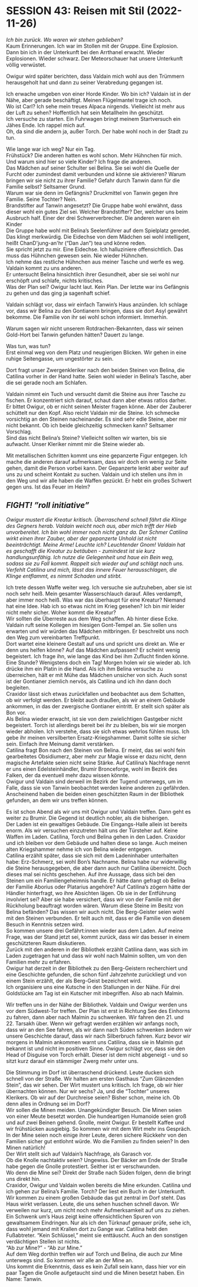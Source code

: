 <!-- Copyright 2020-2025 Dominik Jan Schott. All rights reserved. The license agreement is define in the LICENSE file in the root folder. -->
# **SESSION 43: 	Reisen mit Stil (2022-11-26)**

*Ich bin zurück. Wo waren wir stehen geblieben?*  
Kaum Erinnerungen. Ich war im Stollen mit der Gruppe. Eine Explosion. Dann bin ich in der Unterkunft bei den Arrthanel erwacht. Wieder Explosionen. Wieder schwarz. Der Meteorschauer hat unsere Unterkunft völlig verwüstet.

Owigur wird später berichten, dass Valdain mich wohl aus den Trümmern herausgeholt hat und dann zu seiner Verabredung gegangen ist.

Ich erwache umgeben von einer Horde Kinder. Wo bin ich? Valdain ist in der Nähe, aber gerade beschäftigt. Meinen Flügelmantel trage ich noch.  
Wo ist Carl? Ich sehe mein treues Alpaca nirgends. Vielleicht ist mehr aus der Luft zu sehen? Hoffentlich hat sein Metallhelm ihn geschützt.  
Ich versuche zu starten. Ein Fuhrwagen bringt meinem Startversuch ein Jähes Ende. Ich rappel mich auf.  
Oh, da sind die andern ja, außer Torch. Der habe wohl noch in der Stadt zu tun.

Wie lange war ich weg? Nur ein Tag.   
Frühstück? Die anderen hatten es wohl schon. Mehr Hühnchen für mich.  
Und warum sind hier so viele Kinder? Ich frage die anderen.  
Das Mädchen auf seiner Schulter sei Belina. Sie sei wohl die Quelle der Furcht oder zumindest damit verbunden und könne sie aktivieren? Warum bringen wir sie nicht zu ihrer Familie? Gefahr durch Tanwin dann für die Familie selbst? Seltsamer Grund.  
Warum war sie denn im Gefängnis? Druckmittel von Tanwin gegen ihre Familie. Seine Tochter? Nein.  
Brandstifter auf Tanwin angesetzt? Die Gruppe habe wohl erwähnt, dass dieser wohl ein gutes Ziel sei. Welcher Brandstifter? Der, welcher uns beim Ausbruch half. Einer der drei Schwerverbrecher. Die anderen waren ein Kinder  
Die Gruppe habe wohl mit Belina’s Seelenführer auf dem Spielplatz geredet. Das klingt merkwürdig. Die Eidechse von dem Mädchen sei wohl intelligent, heißt ChanD'jung-an'hr (“Dan Jan”) tea und könne reden.  
Sie spricht jetzt zu mir. Eine Eidechse. Ich halluziniere offensichtlich. Das muss das Hühnchen gewesen sein. Nie wieder Hühnchen.  
Ich nehme das restliche Hühnchen aus meiner Tasche und werfe es weg.  
Valdain kommt zu uns anderen.  
Er untersucht Belina hinsichtlich ihrer Gesundheit, aber sie sei wohl nur erschöpft und schlafe, nichts kritisches.  
Was der Plan sei? Owigur lacht laut. Kein Plan. Der letzte war ins Gefängnis zu gehen und das ging ja sagenhaft schief.

Valdain schlägt vor, dass wir einfach Tanwin’s Haus anzünden. Ich schlage vor, dass wir Belina zu den Gontianern bringen, dass sie dort Asyl gewährt bekomme. Die Familie von ihr sei wohl schon informiert. Immerhin.

Warum sagen wir nicht unserem Rotdrachen-Bekannten, dass wir seinen Gold-Hort bei Tanwin gefunden hätten? Dauert zu lange.

Was tun, was tun?  
Erst einmal weg von dem Platz und neugierigen Blicken. Wir gehen in eine ruhige Seitengasse, um ungestörter zu sein.

Dort fragt unser Zwergenkleriker nach den beiden Steinen von Belina, die Catilina vorher in der Hand hatte. Seien wohl wieder in Belina’s Tasche, aber die sei gerade noch am Schlafen.

Valdain nimmt ein Tuch und versucht damit die Steine aus ihrer Tasche zu fischen. Er konzentriert sich darauf, schaut dann aber etwas ratlos darher. Er bittet Owigur, ob er nicht seinen Meister fragen könne. Aber der Zauberer schüttelt nur den Kopf. Also reicht Valdain mir die Steine. Ich schmecke vorsichtig an den Steinen nacheinander. Es sind sehr edle Steine, aber mir nicht bekannt. Ob ich beide gleichzeitig schmecken kann? Seltsamer Vorschlag.  
Sind das nicht Belina’s Steine? Vielleicht sollten wir warten, bis sie aufwacht. Unser Kleriker nimmt mir die Steine wieder ab.

Mit metallischen Schritten kommt uns eine gepanzerte Figur entgegen. Ich mache die anderen darauf aufmerksam, dass wir doch ein wenig zur Seite gehen, damit die Person vorbei kann. Der Gepanzerte lenkt aber weiter auf uns zu und scheint Kontakt zu suchen. Valdain und ich stellen uns ihm in den Weg und wir alle haben die Waffen gezückt. Er hebt ein großes Schwert gegen uns. Ist das Feuer im Helm?

## ***FIGHT\! ”roll initiative”***

*Owigur mustert die Kreatur kritisch. Überraschend schnell fährt die Klinge des Gegners herab. Valdain weicht noch aus, aber mich trifft der Hieb unvorbereitet. Ich bin wohl immer noch nicht ganz da. Der Schmer Catilina wirkt einen ihrer Zauber, aber der gepanzerte Unhold ist nicht beeinträchtigt. Meine Arme\! Leuchte ich? Leuchtender Gnom\! Valdain hat es geschafft die Kreatur zu betäuben \- zumindest ist sie kurz handlungsunfähig. Ich nutze die Gelegenheit und haue ein Bein weg, sodass sie zu Fall kommt. Rappelt sich wieder auf und schlägt nach uns. Verfehlt Catilina und mich, lässt das innere Feuer herausschlagen, die Klinge entflammt, es nimmt Schaden und stirbt.*

Ich trete dessen Waffe weiter weg. Ich versuche sie aufzuheben, aber sie ist noch sehr heiß. Mein gesamter Wasserschlauch darauf. Alles verdampft, aber immer noch heiß. Was war das überhaupt für eine Kreatur? Niemand hat eine Idee. Hab ich so etwas nicht im Krieg gesehen? Ich bin mir leider nicht mehr sicher.  Woher kommt die Kreatur?   
Wir sollten die Überreste aus dem Weg schaffen. Ab hinter diese Ecke. Valdain ruft seine Kollegen im hiesigen Gont-Tempel an. Sie sollen uns erwarten und wir würden das Mädchen mitbringen. Er beschreibt uns noch den Weg zum vereinbarten Treffpunkt.  
Dort wartet eine kleinere Gestalt auf uns und spricht uns direkt an. Wie er denn uns helfen könne? Auf das Mädchen aufpassen? Er scheint wenig begeistert. Ich frage ihn, wie lange das Kind bei ihm Zuflucht finden könne. Eine Stunde? Wenigstens doch ein Tag\! Morgen holen wir sie wieder ab. Ich drücke ihm ein Platin in die Hand. Als ich ihm Belina versuche zu überreichen, hält er mit Mühe das Mädchen unsicher von sich. Auch sonst ist der Gontianer ziemlich nervös, als Catilina und ich ihn dann doch begleiten.  
Craxidor lässt sich etwas zurückfallen und beobachtet aus dem Schatten, ob wir verfolgt werden. Er bleibt auch draußen, als wir an einem Gebäude ankommen, in das der zwergische Gontianer eintritt. Er stellt sich später als Bon vor.  
Als Belina wieder erwacht, ist sie von dem zwielichtigen Gastgeber nicht begeistert. Torch ist allerdings bereit bei ihr zu bleiben, bis wir sie morgen wieder abholen. Ich verstehe, dass sie sich etwas wehrlos fühlen muss. Ich gebe ihr meinen versilberten Ersatz-Kriegshammer. Damit sollte sie sicher sein. Einfach ihre Meinung damit verstärken.  
Catilina fragt Bon nach den Steinen von Belina. Er meint, das sei wohl fein gearbeitetes Obsidiumerz, aber mehr zur Magie wisse er dazu nicht, denn magische Artefakte seien nicht seine Stärke. Auf Catilina’s Nachfrage nennt er uns einen Edelsteinhändler, Brumir Bronceforge, wohl im Bezirk des Falken, der da eventuell mehr dazu wissen könnte.  
Owigur und Valdain sind derweil im Bezirk der Tugend unterwegs, um im Falle, dass sie von Tanwin beobachtet werden keine anderen zu gefährden. Anscheinend haben die beiden einen geschützten Raum in der Bibliothek gefunden, an dem wir uns treffen können.

Es ist schon Abend als wir uns mit Owigur und Valdain treffen. Dann geht es weiter zu Brumir. Die Gegend ist deutlich nobler, als die bisherigen.  
Der Laden ist ein gewaltiges Gebäude. Die Eingangs-Halle allein ist bereits enorm. Als wir versuchen einzutreten hält uns der Türsteher auf. Keine Waffen im Laden. Catilina, Torch und Belina gehen in den Laden. Craxidor und ich bleiben vor dem Gebäude und halten diese so lange. Auch meinen alten Kriegshammer nehme ich von Belina wieder entgegen.  
Catilina erzählt später, dass sie sich mit dem Ladeninhaber unterhalten habe: Erz-Schmerz, sei wohl Bon’s Nachname. Belina habe nur widerwillig die Steine herausgegeben, die aber dann auch nur Catilina überreicht. Doch dieses mal sei nichts geschehen. Auf ihre Aussage, dass sich bei den Steinen um ein Familiengeheimnis handle. Er hätte dann gefragt ob Belina der Familie Aborius oder Platarius angehöre? Auf Catilina’s zögern hätte der Händler hinterfragt, wo ihre Absichten lägen. Ob sie in der Entführung involviert sei? Aber sie habe versichert, dass wir von der Familie mit der Rückholung beauftragt worden wären. Warum diese Steine im Besitz von Belina befänden? Das wissen wir auch nicht. Die Berg-Geister seien wohl mit den Steinen verbunden. Er teilt auch mit, dass er die Familie von diesem Besuch in Kenntnis setzen wird.  
So kommen unsere drei Gefährt:innen wieder aus dem Laden. Auf meine Frage, was der Stand jetzt sei, kommt zurück, dass wir das besser in einem geschützteren Raum diskutieren.  
Zurück mit den anderen in der Bibliothek erzählt Catilina dann, was sich im Laden zugetragen hat und dass wir wohl nach Malmin sollten, um von den Familien mehr zu erfahren.  
Owigur hat derzeit in der Bibliothek zu den Berg-Geistern recherchiert und eine Geschichte gefunden, die schon fünf Jahrzehnte zurückliegt und von einem Stein erzählt, der als Berg-Geist bezeichnet wird.  
Ich organisiere uns eine Kutsche in den Stallungen in der Nähe. Für drei Goldstücke am Tag ist ein Kutscher mit inbegriffen. Also ab nach Malmin.

Wir treffen uns in der Nähe der Bibliothek. Valdain und Owigur werden uns vor dem Südwest-Tor treffen. Der Plan ist erst in Richtung See des Einhorns zu fahren, dann aber nach Malmin zu schwenken. Wir fahren den 21\. und 22\. Tarsakh über. Wenn wir gefragt werden erzählen wir anfangs noch, dass wir an den See fahren, als wir dann nach Süden schwenken ändern wir unsere Geschichte darauf, dass wir nach Silberbruch fahren. Kurz bevor wir morgens in Malmin ankommen warnt uns Catilina, dass sie in Malmin gut bekannt ist und nicht im positiven Sinne. Owigur schlägt vor, dass sie den Head of Disguise von Torch erhält. Dieser ist dem nicht abgeneigt \- und so sitzt kurz darauf ein stämmiger Zwerg mehr unter uns.

Die Stimmung im Dorf ist überraschend drückend. Leute ducken sich schnell von der Straße. Wir halten am ersten Gasthaus “Zum Glänzenden Stein”, das wir sehen. Der Wirt mustert uns kritisch. Ich frage, ob wir hier übernachten können. Nur wir sechs? Ja, und die “Tochter” unseres Klerikers. Ob wir auf der Durchreise seien? Bisher schon, meine ich. Ob denn alles in Ordnung sei im Dorf?  
Wir sollen die Minen meiden. Unangekündigter Besuch. Die Minen seien von einer Meute besetzt worden. Die hundeartigen Humanoide seien groß und auf zwei Beinen gehend. Gnolle, meint Owigur. Er bestellt Kaffee und wir frühstücken ausgiebig. So kommen wir mit dem Wirt mehr ins Gespräch. In der Mine seien noch einige ihrer Leute, deren sichere Rückkehr von den Familien sicher gut entlohnt würde. Wo die Familien zu finden seien? In den Minen natürlich\!  
Der Wirt stellt sich auf Valdain’s Nachfrage, als Garasch vor.   
Ob die Knolle nachtaktiv seien? Ungewiss. Der Bäcker am Ende der Straße habe gegen die Gnolle protestiert. Seither ist er verschwunden.  
Wo denn die Mine sei? Direkt der Straße nach Süden folgen, denn die bringt uns direkt hin.  
Craxidor, Owigur und Valdain wollen bereits die Mine erkunden. Catilina und ich gehen zur Belina’s Familie. Torch? Der liest ein Buch in der Unterkunft.  
Wir kommen zu einem großen Gebäude das gut zentral im Dorf steht. Das Haus wirkt verlassen. Leute, die uns sehen huschen schnell davon. Wir verweilen nur kurz, um nicht noch mehr Aufmerksamkeit auf uns zu ziehen. Ein Schwenk um’s Haus zeigt keine offensichtlichen Spuren von gewaltsamem Eindringen. Nur als ich den Türknauf genauer prüfe, sehe ich, dass wohl jemand mit Krallen dort zu Gange war. Catilina hebt den Fußabtreter. “Kein Schlüssel,” meint sie enttäuscht. Auch an den sonstigen verdächtigen Stellen ist nichts.  
“Ab zur Mine?” \- “Ab zur Mine.”  
Auf dem Weg dorthin treffen wir auf Torch und Belina, die auch zur Mine unterwegs sind. So kommen wir alle an der Mine an.  
Uns kommt die Erkenntnis, dass es kein Zufall sein kann, dass hier vor ein paar Tagen die Gnolle aufgetaucht sind und die Minen besetzt haben. Ein Name: Tanwin.